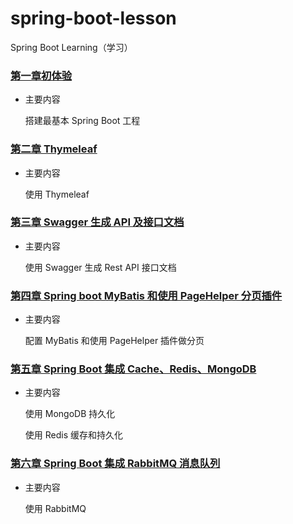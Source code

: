 # spring-boot-lesson
Spring Boot Learning（学习）

### [第一章初体验](https://github.com/akanairen/spring-boot-lessons/tree/master/spring-boot-lesson-1)

- 主要内容

  搭建最基本 Spring Boot 工程

### [第二章 Thymeleaf](https://github.com/akanairen/spring-boot-lessons/tree/master/spring-boot-lesson-2)

- 主要内容

  使用 Thymeleaf 

### [第三章 Swagger 生成 API 及接口文档](https://github.com/akanairen/spring-boot-lessons/tree/master/spring-boot-lesson-3)

- 主要内容

  使用 Swagger 生成 Rest API 接口文档

### [第四章 Spring boot MyBatis 和使用 PageHelper 分页插件](https://github.com/akanairen/spring-boot-lessons/tree/master/spring-boot-lesson-4)

- 主要内容

  配置 MyBatis 和使用 PageHelper 插件做分页

### [第五章 Spring Boot 集成 Cache、Redis、MongoDB](https://github.com/akanairen/spring-boot-lessons/tree/master/spring-boot-lesson-5)

- 主要内容

  使用 MongoDB 持久化

  使用 Redis 缓存和持久化

### [第六章 Spring Boot 集成 RabbitMQ 消息队列](https://github.com/akanairen/spring-boot-lessons/tree/master/spring-boot-lesson-6)

- 主要内容

  使用 RabbitMQ